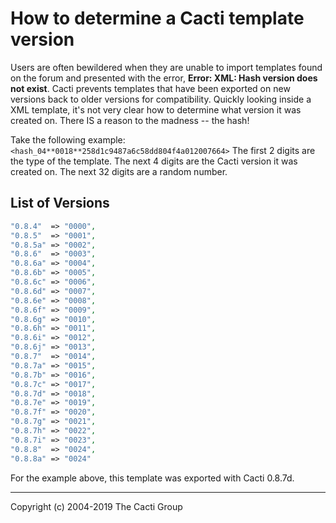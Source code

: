 # How to determine a Cacti template version

Users are often bewildered when they are unable to import templates found on
the forum and presented with the error, **Error: XML: Hash version does not
exist**.  Cacti prevents templates that have been exported on new versions back
to older versions for compatibility. Quickly looking inside a XML template,
it's not very clear how to determine what version it was created on.  There IS
a reason to the madness -- the hash!

Take the following example: `<hash_04**0018**258d1c9487a6c58dd804f4a012007664>`
The first 2 digits are the type of the template.
The next 4 digits are the Cacti version it was created on.
The next 32 digits are a random number.

## List of Versions

```php
"0.8.4"  => "0000",
"0.8.5"  => "0001",
"0.8.5a" => "0002",
"0.8.6"  => "0003",
"0.8.6a" => "0004",
"0.8.6b" => "0005",
"0.8.6c" => "0006",
"0.8.6d" => "0007",
"0.8.6e" => "0008",
"0.8.6f" => "0009",
"0.8.6g" => "0010",
"0.8.6h" => "0011",
"0.8.6i" => "0012",
"0.8.6j" => "0013",
"0.8.7"  => "0014",
"0.8.7a" => "0015",
"0.8.7b" => "0016",
"0.8.7c" => "0017",
"0.8.7d" => "0018",
"0.8.7e" => "0019",
"0.8.7f" => "0020",
"0.8.7g" => "0021",
"0.8.7h" => "0022",
"0.8.7i" => "0023",
"0.8.8"  => "0024",
"0.8.8a" => "0024"
```

For the example above, this template was exported with Cacti 0.8.7d.

---
Copyright (c) 2004-2019 The Cacti Group
